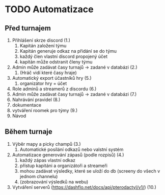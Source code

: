 
# TODO Automatizace
## Před turnajem
1. Přihlášení skrze discord (1.)
	1. Kapitán založení týmu
	2. Kapitán generuje odkaz na přidání se do týmu
	3. každý člen vlastní discord propojený účet
	4. kapitán může odstranit členy týmu
2. Admin může zadávat časy turnajů -> zadané v databázi (2.)
	1. (Hráč vidí které časy hraje)
3. Automatický export účastníků hry (5.)
	1. organizátor hry = účet
4. Role adminů a streamerů z discordu (6.)
5. Admin může zadávat časy turnajů -> zadané v databázi (7.)
6. Nahrávání pravidel (8.)
7. dokumentace
8. vytváření roomek pro týmy (9.)
9. Návod
## Během turnaje
1. Výběr mapy a picky champů (3.)
   1. Automatické posílání odkazů nebo valstní systém
2. Automatizace generování zápasů (podle rozpisů) (4.)
	1. každý zápas vlastní odkaz
	2. přístup kapitáni a organizátoři a streameři
	3. mohou zadávat výsledky, které se uloží do db (screeny do všech v jednom channelu)
	4. (zobrazování výsledků na webu)
3. Vytváření serverů (https://dashflo.net/docs/api/pterodactyl/v1/) (10.)
